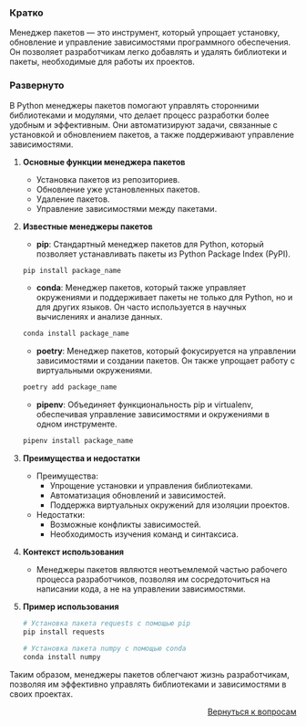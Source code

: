 ### Кратко

Менеджер пакетов — это инструмент, который упрощает установку, обновление и управление зависимостями программного
обеспечения. Он позволяет разработчикам легко добавлять и удалять библиотеки и пакеты, необходимые для работы их
проектов.

### Развернуто

В Python менеджеры пакетов помогают управлять сторонними библиотеками и модулями, что делает процесс разработки более
удобным и эффективным. Они автоматизируют задачи, связанные с установкой и обновлением пакетов, а также поддерживают
управление зависимостями.

1. **Основные функции менеджера пакетов**
    - Установка пакетов из репозиториев.
    - Обновление уже установленных пакетов.
    - Удаление пакетов.
    - Управление зависимостями между пакетами.

2. **Известные менеджеры пакетов**
    - **pip**: Стандартный менеджер пакетов для Python, который позволяет устанавливать пакеты из Python Package Index
      (PyPI).
    ```python
    pip install package_name
    ```
    - **conda**: Менеджер пакетов, который также управляет окружениями и поддерживает пакеты не только для Python, но
      и для других языков. Он часто используется в научных вычислениях и анализе данных.
    ```python
    conda install package_name
    ```
    - **poetry**: Менеджер пакетов, который фокусируется на управлении зависимостями и создании пакетов. Он также
      упрощает работу с виртуальными окружениями.
    ```python
    poetry add package_name
    ```
    - **pipenv**: Объединяет функциональность pip и virtualenv, обеспечивая управление зависимостями и окружениями в
      одном инструменте.
    ```python
    pipenv install package_name
    ```

3. **Преимущества и недостатки**
    - Преимущества:
        - Упрощение установки и управления библиотеками.
        - Автоматизация обновлений и зависимостей.
        - Поддержка виртуальных окружений для изоляции проектов.
    - Недостатки:
        - Возможные конфликты зависимостей.
        - Необходимость изучения команд и синтаксиса.

4. **Контекст использования**
    - Менеджеры пакетов являются неотъемлемой частью рабочего процесса разработчиков, позволяя им сосредоточиться на
      написании кода, а не на управлении зависимостями.

5. **Пример использования**
    ```python
    # Установка пакета requests с помощью pip
    pip install requests

    # Установка пакета numpy с помощью conda
    conda install numpy
    ```

Таким образом, менеджеры пакетов облегчают жизнь разработчикам, позволяя им эффективно управлять библиотеками и
зависимостями в своих проектах.

<div align="right">

[Вернуться к вопросам](../Вопросы.md)

</div>

